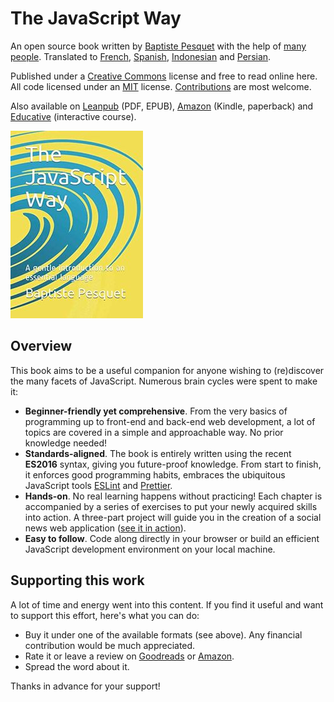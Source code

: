 # The JavaScript Way

An open source book written by [Baptiste Pesquet](https://www.bpesquet.fr) with the help of [many people](concl02.md). Translated to [French](https://github.com/thejsway/thejsway_fr), [Spanish](https://github.com/thejsway/thejsway_es), [Indonesian](https://github.com/thejsway/thejsway_id) and [Persian](https://github.com/thejsway/thejsway_per).

Published under a [Creative Commons](https://raw.githubusercontent.com/thejsway/thejsway/master/LICENSE) license and free to read online here. All code licensed under an [MIT](https://raw.githubusercontent.com/thejsway/thejsway/master/CODE_LICENSE) license. [Contributions](https://github.com/thejsway/thejsway/blob/master/CONTRIBUTING.md) are most welcome.

Also available on [Leanpub](https://leanpub.com/thejsway) (PDF, EPUB), [Amazon](https://www.amazon.com/dp/2956444611?ref_=pe_3052080_397514860) (Kindle, paperback) and [Educative](https://www.educative.io/courses/the-complete-javascript-course-build-a-real-world-app-from-scratch) (interactive course).

[![Book cover](images/cover.jpg)](https://www.amazon.com/dp/2956444611?ref_=pe_3052080_397514860)

## Overview

This book aims to be a useful companion for anyone wishing to (re)discover the many facets of JavaScript. Numerous brain cycles were spent to make it:

* **Beginner-friendly yet comprehensive**. From the very basics of programming up to front-end and back-end web development, a lot of topics are covered in a simple and approachable way. No prior knowledge needed!
* **Standards-aligned**. The book is entirely written using the recent **ES2016** syntax, giving you future-proof knowledge. From start to finish, it enforces good programming habits, embraces the ubiquitous JavaScript tools [ESLint](http://eslint.org) and [Prettier](https://prettier.io/).
* **Hands-on**. No real learning happens without practicing! Each chapter is accompanied by a series of exercises to put your newly acquired skills into action. A three-part project will guide you in the creation of a social news web application ([see it in action](https://thejsway-publink.herokuapp.com)).
* **Easy to follow**. Code along directly in your browser or build an efficient JavaScript development environment on your local machine.

## Supporting this work

A lot of time and energy went into this content. If you find it useful and want to support this effort, here's what you can do:

* Buy it under one of the available formats (see above). Any financial contribution would be much appreciated.
* Rate it or leave a review on [Goodreads](https://www.goodreads.com/book/show/35875290-the-javascript-way-a-modern-introduction-to-an-essential-language?from_search=true) or [Amazon](https://www.amazon.com/dp/2956444611?ref_=pe_3052080_397514860).
* Spread the word about it.

Thanks in advance for your support!
